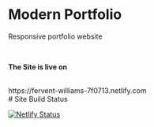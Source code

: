 # Modern Portfolio

Responsive portfolio website

<br>

**The Site is live on**

<br>
https://fervent-williams-7f0713.netlify.com
<br>
# Site Build Status

[![Netlify Status](https://api.netlify.com/api/v1/badges/3d83d82f-f64c-485f-90b2-051c89634279/deploy-status)](https://app.netlify.com/sites/fervent-williams-7f0713/deploys)

